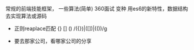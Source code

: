 常规的前端技能框架， 一些算法(简单)
360面试 变种 用es6的新特性，数据结构去实现算法或源码

- 正则reaplace匹配
  {} [] ()
  /({})|([])|(\(\))/g

- 要去那家公司，看哪家公司的分享